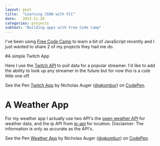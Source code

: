 ```yaml
---
layout: post
title:  "Learning JSON with FCC"
date:   2015-11-26
categories: projects
subtext: "Building apps with Free Code Camp"
---
```

I've been using [Free Code Camp](http://www.freecodecamp.com) to learn a bit of JavaScript recently and I just wanted to share 2 of my projects they had me do.

#A simple Twitch App

Here I use the [Twitch API](https://github.com/justintv/Twitch-API) to pull data for a popular streamer. I'd like to add the ability to look up any streamer in the future but for now this is a cute little one off. 

<p data-height="268" data-theme-id="0" data-slug-hash="BogYaO" data-default-tab="result" data-user="qkombur" class='codepen'>See the Pen <a href='http://codepen.io/qkombur/pen/BogYaO/'>Twitch App</a> by Nicholas Auger (<a href='http://codepen.io/qkombur'>@qkombur</a>) on <a href='http://codepen.io'>CodePen</a>.</p>
<script async src="//assets.codepen.io/assets/embed/ei.js"></script>

# A Weather App

For my weather app I actually use two API's the [open weather API](http://openweathermap.org/api) for weather data, and the ip API from [ip-api](http://ip-api.com/) for location. Disclaimer: The information is only as accurate as the API's.

<p data-height="268" data-theme-id="0" data-slug-hash="YyoGwW" data-default-tab="result" data-user="qkombur" class='codepen'>See the Pen <a href='http://codepen.io/qkombur/pen/YyoGwW/'>Weather App</a> by Nicholas Auger (<a href='http://codepen.io/qkombur'>@qkombur</a>) on <a href='http://codepen.io'>CodePen</a>.</p>
<script async src="//assets.codepen.io/assets/embed/ei.js"></script>
